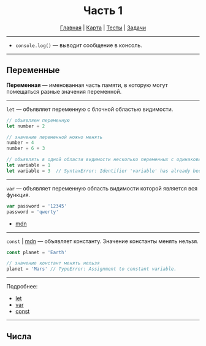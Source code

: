 <div align="center">

# Часть 1

[Главная](https://github.com/dollaween/junior-roadmap/)
|
[Карта](/roadmap/README.md)
|
[Тесты](/tests/README.md)
|
[Задачи](/tasks/README.md)

</div>

---

* `console.log()` — выводит сообщение в консоль.

---

## Переменные
**Переменная** — именованная часть памяти, в которую могут помещаться разные значения переменной.

---

`let` — объявляет переменную с блочной областью видимости.

```js
// объявляем переменную
let number = 2

// значение переменной можно менять
number = 4
number = 6 + 3

// объявлять в одной области видимости несколько переменных с одинаковым именем нельзя
let variable = 1
let variable = 3  // SyntaxError: Identifier 'variable' has already been declared
```

---

`var` — объявляет переменную область видимости которой является вся функция.

```js
var password = '12345'
password = 'qwerty'
```

* [mdn](https://developer.mozilla.org/ru/docs/Web/JavaScript/Reference/Statements/var)

---

`const` | [mdn](https://developer.mozilla.org/ru/docs/Web/JavaScript/Reference/Statements/const) — объявляет константу. Значение константы менять нельзя.

```js
const planet = 'Earth'

// значение констант менять нельзя
planet = 'Mars' // TypeError: Assignment to constant variable.
```

---

Подробнее:
* [let](https://developer.mozilla.org/ru/docs/Web/JavaScript/Reference/Statements/let)
* [var](https://developer.mozilla.org/ru/docs/Web/JavaScript/Reference/Statements/var)
* [const](https://developer.mozilla.org/ru/docs/Web/JavaScript/Reference/Statements/const)

---


## Числа





















